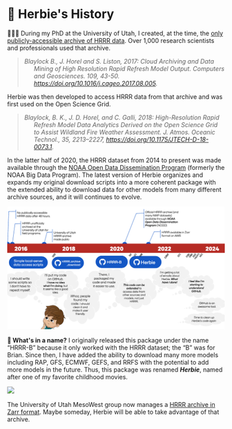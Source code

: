 # 📜 Herbie's History

👨🏻‍🎓 During my PhD at the University of Utah, I created, at the time, the [only publicly-accessible archive of HRRR data](http://hrrr.chpc.utah.edu/). Over 1,000 research scientists and professionals used that archive. 

<blockquote><cite>
<p style="padding-left: 22px ; text-indent: -22px ;"> Blaylock B., J. Horel and S. Liston, 2017: Cloud Archiving and Data Mining of High Resolution Rapid Refresh Model Output. Computers and Geosciences. 109, 43-50. <a href="https://doi.org/10.1016/j.cageo.2017.08.005">https://doi.org/10.1016/j.cageo.2017.08.005</a>.</p>
</cite></blockquote>

Herbie was then developed to access HRRR data from that archive and was first used on the Open Science Grid.

<blockquote><cite>
<p style="padding-left: 22px ; text-indent: -22px ;"> Blaylock, B. K., J. D. Horel, and C. Galli, 2018: High-Resolution Rapid Refresh Model Data Analytics Derived on the Open Science Grid to Assist Wildland Fire Weather Assessment. J. Atmos. Oceanic Technol., 35, 2213–2227, <a href="https://doi.org/10.1175/JTECH-D-18-0073.1">https://doi.org/10.1175/JTECH-D-18-0073.1</a>.</p>
</cite></blockquote>

In the latter half of 2020, the HRRR dataset from 2014 to present was made available through the [NOAA Open Data Dissemination Program](https://www.noaa.gov/information-technology/open-data-dissemination) (formerly the NOAA Big Data Program). The latest version of Herbie organizes and expands my original download scripts into a more coherent package with the extended ability to download data for other models from many different archive sources, and it will continues to evolve.

![alt text](../../_static/timeline.png)

**🌹 What's in a name?** I originally released this package under the name “HRRR-B” because it only worked with the HRRR dataset; the “B” was for Brian. Since then, I have added the ability to download many more models including RAP, GFS, ECMWF, GEFS, and RRFS with the potential to add more models in the future. Thus, this package was renamed **_Herbie_**, named after one of my favorite childhood movies.

![](../../_static/Herbie3.png)

The University of Utah MesoWest group now manages a [HRRR archive in Zarr format](http://hrrr.chpc.utah.edu/). Maybe someday, Herbie will be able to take advantage of that archive.
